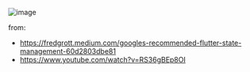 ![image](https://user-images.githubusercontent.com/83538851/215023831-aca27fcf-9c93-405e-96a0-e1c169d555e8.png)













from:
- https://fredgrott.medium.com/googles-recommended-flutter-state-management-60d2803dbe81
- https://www.youtube.com/watch?v=RS36gBEp8OI
